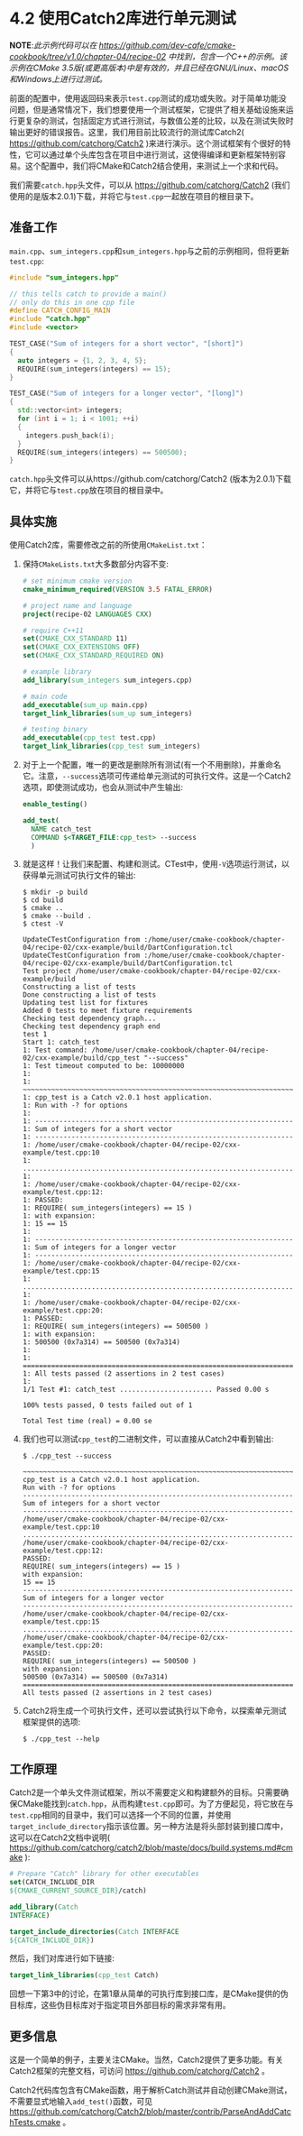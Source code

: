 # 4.2 使用Catch2库进行单元测试

**NOTE**:*此示例代码可以在 https://github.com/dev-cafe/cmake-cookbook/tree/v1.0/chapter-04/recipe-02 中找到，包含一个C++的示例。该示例在CMake 3.5版(或更高版本)中是有效的，并且已经在GNU/Linux、macOS和Windows上进行过测试。*

前面的配置中，使用返回码来表示`test.cpp`测试的成功或失败。对于简单功能没问题，但是通常情况下，我们想要使用一个测试框架，它提供了相关基础设施来运行更复杂的测试，包括固定方式进行测试，与数值公差的比较，以及在测试失败时输出更好的错误报告。这里，我们用目前比较流行的测试库Catch2( https://github.com/catchorg/Catch2 )来进行演示。这个测试框架有个很好的特性，它可以通过单个头库包含在项目中进行测试，这使得编译和更新框架特别容易。这个配置中，我们将CMake和Catch2结合使用，来测试上一个求和代码。

我们需要`catch.hpp`头文件，可以从 https://github.com/catchorg/Catch2 (我们使用的是版本2.0.1)下载，并将它与`test.cpp`一起放在项目的根目录下。

## 准备工作

`main.cpp`、`sum_integers.cpp`和`sum_integers.hpp`与之前的示例相同，但将更新`test.cpp`:

```c++
#include "sum_integers.hpp"

// this tells catch to provide a main()
// only do this in one cpp file
#define CATCH_CONFIG_MAIN
#include "catch.hpp"
#include <vector>

TEST_CASE("Sum of integers for a short vector", "[short]")
{
  auto integers = {1, 2, 3, 4, 5};
  REQUIRE(sum_integers(integers) == 15);
}

TEST_CASE("Sum of integers for a longer vector", "[long]")
{
  std::vector<int> integers;
  for (int i = 1; i < 1001; ++i)
  {
    integers.push_back(i);
  }
  REQUIRE(sum_integers(integers) == 500500);
}
```

`catch.hpp`头文件可以从https://github.com/catchorg/Catch2 (版本为2.0.1)下载它，并将它与`test.cpp`放在项目的根目录中。

## 具体实施

使用Catch2库，需要修改之前的所使用`CMakeList.txt`：

1. 保持`CMakeLists.txt`大多数部分内容不变:

   ```cmake
   # set minimum cmake version
   cmake_minimum_required(VERSION 3.5 FATAL_ERROR)
   
   # project name and language
   project(recipe-02 LANGUAGES CXX)
   
   # require C++11
   set(CMAKE_CXX_STANDARD 11)
   set(CMAKE_CXX_EXTENSIONS OFF)
   set(CMAKE_CXX_STANDARD_REQUIRED ON)
   
   # example library
   add_library(sum_integers sum_integers.cpp)
   
   # main code
   add_executable(sum_up main.cpp)
   target_link_libraries(sum_up sum_integers)
   
   # testing binary
   add_executable(cpp_test test.cpp)
   target_link_libraries(cpp_test sum_integers)
   ```

2. 对于上一个配置，唯一的更改是删除所有测试(有一个不用删除)，并重命名它。注意，`--success`选项可传递给单元测试的可执行文件。这是一个Catch2选项，即使测试成功，也会从测试中产生输出:

   ```cmake
   enable_testing()
   
   add_test(
     NAME catch_test
     COMMAND $<TARGET_FILE:cpp_test> --success
     )
   ```

3. 就是这样！让我们来配置、构建和测试。CTest中，使用`-V`选项运行测试，以获得单元测试可执行文件的输出:

   ```shell
   $ mkdir -p build
   $ cd build
   $ cmake ..
   $ cmake --build .
   $ ctest -V
   
   UpdateCTestConfiguration from :/home/user/cmake-cookbook/chapter-04/recipe-02/cxx-example/build/DartConfiguration.tcl
   UpdateCTestConfiguration from :/home/user/cmake-cookbook/chapter-04/recipe-02/cxx-example/build/DartConfiguration.tcl
   Test project /home/user/cmake-cookbook/chapter-04/recipe-02/cxx-example/build
   Constructing a list of tests
   Done constructing a list of tests
   Updating test list for fixtures
   Added 0 tests to meet fixture requirements
   Checking test dependency graph...
   Checking test dependency graph end
   test 1
   Start 1: catch_test
   1: Test command: /home/user/cmake-cookbook/chapter-04/recipe-02/cxx-example/build/cpp_test "--success"
   1: Test timeout computed to be: 10000000
   1:
   1: ~~~~~~~~~~~~~~~~~~~~~~~~~~~~~~~~~~~~~~~~~~~~~~~~~~~~~~~~~~~~~~~~~~~
   1: cpp_test is a Catch v2.0.1 host application.
   1: Run with -? for options
   1:
   1: ----------------------------------------------------------------
   1: Sum of integers for a short vector
   1: ----------------------------------------------------------------
   1: /home/user/cmake-cookbook/chapter-04/recipe-02/cxx-example/test.cpp:10
   1: ...................................................................
   1:
   1: /home/user/cmake-cookbook/chapter-04/recipe-02/cxx-example/test.cpp:12:
   1: PASSED:
   1: REQUIRE( sum_integers(integers) == 15 )
   1: with expansion:
   1: 15 == 15
   1:
   1: ----------------------------------------------------------------
   1: Sum of integers for a longer vector
   1: ----------------------------------------------------------------
   1: /home/user/cmake-cookbook/chapter-04/recipe-02/cxx-example/test.cpp:15
   1: ...................................................................
   1:
   1: /home/user/cmake-cookbook/chapter-04/recipe-02/cxx-example/test.cpp:20:
   1: PASSED:
   1: REQUIRE( sum_integers(integers) == 500500 )
   1: with expansion:
   1: 500500 (0x7a314) == 500500 (0x7a314)
   1:
   1: ===================================================================
   1: All tests passed (2 assertions in 2 test cases)
   1:
   1/1 Test #1: catch_test ....................... Passed 0.00 s
   
   100% tests passed, 0 tests failed out of 1
   
   Total Test time (real) = 0.00 se
   ```

4. 我们也可以测试`cpp_test`的二进制文件，可以直接从Catch2中看到输出:

   ```shell
   $ ./cpp_test --success
   
   ~~~~~~~~~~~~~~~~~~~~~~~~~~~~~~~~~~~~~~~~~~~~~~~~~~~~~~~~~~~~~~~~~~~
   cpp_test is a Catch v2.0.1 host application.
   Run with -? for options
   -------------------------------------------------------------------
   Sum of integers for a short vector
   -------------------------------------------------------------------
   /home/user/cmake-cookbook/chapter-04/recipe-02/cxx-example/test.cpp:10
   ...................................................................
   /home/user/cmake-cookbook/chapter-04/recipe-02/cxx-example/test.cpp:12:
   PASSED:
   REQUIRE( sum_integers(integers) == 15 )
   with expansion:
   15 == 15
   -------------------------------------------------------------------
   Sum of integers for a longer vector
   -------------------------------------------------------------------
   /home/user/cmake-cookbook/chapter-04/recipe-02/cxx-example/test.cpp:15
   ...................................................................
   /home/user/cmake-cookbook/chapter-04/recipe-02/cxx-example/test.cpp:20:
   PASSED:
   REQUIRE( sum_integers(integers) == 500500 )
   with expansion:
   500500 (0x7a314) == 500500 (0x7a314)
   ===================================================================
   All tests passed (2 assertions in 2 test cases)
   ```

5. Catch2将生成一个可执行文件，还可以尝试执行以下命令，以探索单元测试框架提供的选项:

   ```shell
   $ ./cpp_test --help
   ```

## 工作原理

Catch2是一个单头文件测试框架，所以不需要定义和构建额外的目标。只需要确保CMake能找到`catch.hpp`，从而构建`test.cpp`即可。为了方便起见，将它放在与`test.cpp`相同的目录中，我们可以选择一个不同的位置，并使用`target_include_directory`指示该位置。另一种方法是将头部封装到接口库中，这可以在Catch2文档中说明( https://github.com/catchorg/catch2/blob/maste/docs/build.systems.md#cmake ):

```cmake
# Prepare "Catch" library for other executables 
set(CATCH_INCLUDE_DIR
${CMAKE_CURRENT_SOURCE_DIR}/catch) 

add_library(Catch
INTERFACE) 

target_include_directories(Catch INTERFACE
${CATCH_INCLUDE_DIR})
```

然后，我们对库进行如下链接:

```cmake
target_link_libraries(cpp_test Catch)
```

回想一下第3中的讨论，在第1章从简单的可执行库到接口库，是CMake提供的伪目标库，这些伪目标库对于指定项目外部目标的需求非常有用。

## 更多信息

这是一个简单的例子，主要关注CMake。当然，Catch2提供了更多功能。有关Catch2框架的完整文档，可访问 https://github.com/catchorg/Catch2 。

Catch2代码库包含有CMake函数，用于解析Catch测试并自动创建CMake测试，不需要显式地输入`add_test()`函数，可见 https://github.com/catchorg/Catch2/blob/master/contrib/ParseAndAddCatchTests.cmake 。

